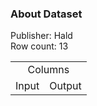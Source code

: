 <h3>About Dataset</h3>
<p>Publisher: Hald<br/>
Row count: 13</p>
<table style = "text-align:center">
  <tr>
    <td colspan="2">Columns</td>
  </tr>
  <tr>
    <td>Input</td>
    <td>Output</td>
  </tr>
</table>
